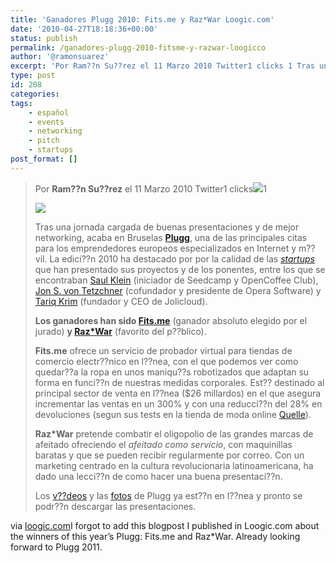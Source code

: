 ```yaml
---
title: 'Ganadores Plugg 2010: Fits.me y Raz*War Loogic.com'
date: '2010-04-27T18:18:36+00:00'
status: publish
permalink: /ganadores-plugg-2010-fitsme-y-razwar-loogicco
author: '@ramonsuarez'
excerpt: 'Por Ram??n Su??rez el 11 Marzo 2010 Twitter1 clicks 1 Tras una jornada cargada de buenas presentaciones y de mejor networking, acaba en Bruselas Plugg, una de las principales citas para los emprendedores europeos especializados en Internet y m??vil. ...'
type: post
id: 208
categories:
tags:
    - español
    - events
    - networking
    - pitch
    - startups
post_format: []
---
```

>  <span>Por **Ram??n Su??rez** el 11 Marzo 2010 <span> Twitter<span>1 clicks</span></span>[![](http://recomendar.com/images/rc.gif)](http://recomendar.com/)</span><span>1</span>
> 
> [![](http://plugg.eu/userfiles/images/banner468.gif)](http://plugg.eu)
> 
> Tras una jornada cargada de buenas presentaciones y de mejor networking, acaba en Bruselas **[Plugg](http://plugg.eu "Plugg Bruselas: iniciadores web y m??vil")**, una de las principales citas para los emprendedores europeos especializados en Internet y m??vil. La edici??n 2010 ha destacado por por la calidad de las [*startups*](http://loogic.com/dos-startups-espanolas-en-plugg/ "Dos empresas espa??olas finalistas concurso Startups Plugg") que han presentado sus proyectos y de los ponentes, entre los que se encontraban [Saul Klein](http://plugg.eu/program/speakers/p/detail/saul-klein "Saul Klein fundador de Seedcamp y OpenCoffee Club") (iniciador de Seedcamp y OpenCoffee Club), [Jon S. von Tetzchner](http://plugg.eu/program/speakers/p/detail/jon-s-von-tetzchner "Jon S Von Tetzchner, director de Opera en Plugg") (cofundador y presidente de Opera Software) y [Tariq Krim](http://plugg.eu/program/speakers/p/detail/tariq-krim "Tariq Krim, funddador y CEO de Jolicloud en Plugg") (fundador y CEO de Jolicloud).
> 
> **Los ganadores han sido [Fits.me](http://fits.me/ "Fits.me, provador robotizado virtual para ropa")** (ganador absoluto elegido por el jurado) **y [Raz\*War](http://www.razwar.com/ "Raz*War, el afeitado como servicio atrav??s de Internet")** (favorito del p??blico).
> 
> **Fits.me** ofrece un servicio de probador virtual para tiendas de comercio electr??nico en l??nea, con el que podemos ver como quedar??a la ropa en unos maniqu??s robotizados que adaptan su forma en funci??n de nuestras medidas corporales. Est?? destinado al principal sector de venta en l??nea ($26 millardos) en el que asegura incrementar las ventas en un 300% y con una reducci??n del 28% en devoluciones (segun sus tests en la tienda de moda online [Quelle](http://www.quelle.com/ "Quelle, tienda de ropa en internet")).
> 
> **Raz\*War** pretende combatir el oligopolio de las grandes marcas de afeitado ofreciendo el *afeitado como servicio*, con maquinillas baratas y que se pueden recibir regularmente por correo. Con un marketing centrado en la cultura revolucionaria latinoamericana, ha dado una lecci??n de como hacer una buena presentaci??n.
> 
> Los [v??deos](http://vimeo.com/plugg "V??deos de las presentaciones en Plugg 2010") y las [fotos](http://www.flickr.com/photos/pluggconference/ "Fotos conferencia Plugg Bruselas") de Plugg ya est??n en l??nea y pronto se podr??n descargar las presentaciones.
> 
> </div>

via [loogic.com](http://loogic.com/ganadores-plugg-2010-fitsme-razwar/)</div>I forgot to add this blogpost I published in Loogic.com about the winners of this year’s Plugg: Fits.me and Raz\*War. Already looking forward to Plugg 2011.

</div>